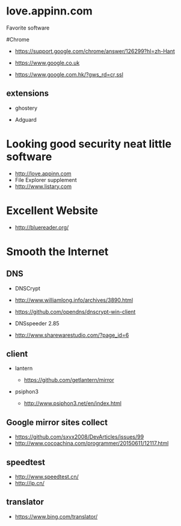 # love.appinn.com
Favorite software

#Chrome

 * https://support.google.com/chrome/answer/126299?hl=zh-Hant
 
 * https://www.google.co.uk
 
 * https://www.google.com.hk/?gws_rd=cr,ssl
 
  
## extensions

 * ghostery
 
 * Adguard

# Looking good security neat little software
* http://love.appinn.com
* File Explorer supplement
* http://www.listary.com

# Excellent Website
* http://bluereader.org/

# Smooth the Internet

## DNS

* DNSCrypt

 * http://www.williamlong.info/archives/3890.html
 * https://github.com/opendns/dnscrypt-win-client

* DNSspeeder 2.85

 * http://www.sharewarestudio.com/?page_id=6

## client

* lantern

  * https://github.com/getlantern/mirror
* psiphon3

  * http://www.psiphon3.net/en/index.html

## Google mirror sites collect

* https://github.com/sxyx2008/DevArticles/issues/99
* http://www.cocoachina.com/programmer/20150611/12117.html

## speedtest
* http://www.speedtest.cn/
* http://ip.cn/
## translator
 * https://www.bing.com/translator/
